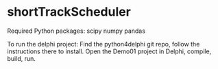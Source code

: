 # shortTrackScheduler

Required Python packages:
scipy
numpy
pandas

To run the delphi project:
Find the python4delphi git repo, follow the instructions there to install.
Open the Demo01 project in Delphi, compile, build, run.
